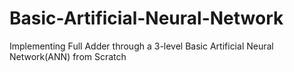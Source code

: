 # Basic-Artificial-Neural-Network
Implementing Full Adder through a 3-level Basic Artificial Neural Network(ANN) from Scratch
